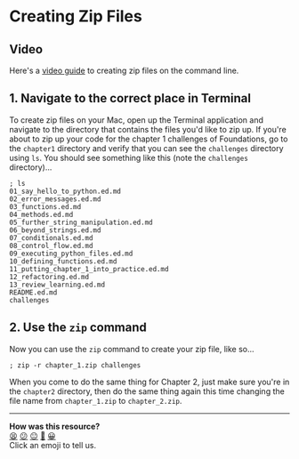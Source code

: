 # Creating Zip Files

## Video

Here's a [video guide](https://youtu.be/UfvSaCYdcVk) to creating zip files on the command line.

## 1. Navigate to the correct place in Terminal

To create zip files on your Mac, open up the Terminal application and navigate to the directory that contains the files you'd like to zip up. If you're about to zip up your code for the chapter 1 challenges of Foundations, go to the `chapter1` directory and verify that you can see the `challenges` directory using `ls`. You should see something like this (note the `challenges` directory)...

```shell
; ls
01_say_hello_to_python.ed.md
02_error_messages.ed.md
03_functions.ed.md
04_methods.ed.md
05_further_string_manipulation.ed.md
06_beyond_strings.ed.md
07_conditionals.ed.md
08_control_flow.ed.md
09_executing_python_files.ed.md
10_defining_functions.ed.md
11_putting_chapter_1_into_practice.ed.md
12_refactoring.ed.md
13_review_learning.ed.md
README.ed.md
challenges
```


## 2. Use the `zip` command

Now you can use the `zip` command to create your zip file, like so...

```shell
; zip -r chapter_1.zip challenges
```

When you come to do the same thing for Chapter 2, just make sure you're in the `chapter2` directory, then do the same thing again this time changing the file name from `chapter_1.zip` to `chapter_2.zip`.


<!-- BEGIN GENERATED SECTION DO NOT EDIT -->

---

**How was this resource?**  
[😫](https://airtable.com/shrUJ3t7KLMqVRFKR?prefill_Repository=makersacademy%2Fpython_foundations&prefill_File=pills%2Fcreating_zipfiles.md&prefill_Sentiment=😫) [😕](https://airtable.com/shrUJ3t7KLMqVRFKR?prefill_Repository=makersacademy%2Fpython_foundations&prefill_File=pills%2Fcreating_zipfiles.md&prefill_Sentiment=😕) [😐](https://airtable.com/shrUJ3t7KLMqVRFKR?prefill_Repository=makersacademy%2Fpython_foundations&prefill_File=pills%2Fcreating_zipfiles.md&prefill_Sentiment=😐) [🙂](https://airtable.com/shrUJ3t7KLMqVRFKR?prefill_Repository=makersacademy%2Fpython_foundations&prefill_File=pills%2Fcreating_zipfiles.md&prefill_Sentiment=🙂) [😀](https://airtable.com/shrUJ3t7KLMqVRFKR?prefill_Repository=makersacademy%2Fpython_foundations&prefill_File=pills%2Fcreating_zipfiles.md&prefill_Sentiment=😀)  
Click an emoji to tell us.

<!-- END GENERATED SECTION DO NOT EDIT -->
